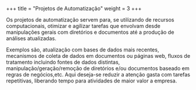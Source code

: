 +++
title = "Projetos de Automatização"
weight = 3
+++

Os projetos de automatização servem para, se utilizando de recursos computacionais, otimizar e agilizar tarefas que envolvam desde manipulações gerais com diretórios e documentos até a produção de análises atualizadas.

Exemplos são, atualização com bases de dados mais recentes, mecanismos de coleta de dados em documentos ou páginas web, fluxos de tratamento incluindo fontes de dados distintas, manipulação/geração/remoção de diretórios e/ou documentos baseado em regras de negócios,etc. Aqui deseja-se reduzir a atenção gasta com tarefas repetitivas, liberando tempo para atividades de maior valor a empresa.

<!--more-->


